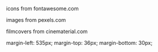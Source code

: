 icons from fontawesome.com

images from pexels.com

filmcovers from cinematerial.com

margin-left: 535px;
margin-top: 36px;
margin-bottom: 30px;
